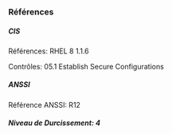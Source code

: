 ### Références

##### CIS
Références: 
RHEL 8 1.1.6

Contrôles: 
05.1 Establish Secure Configurations

##### ANSSI
Référence ANSSI: 
R12

##### Niveau de Durcissement: 4
